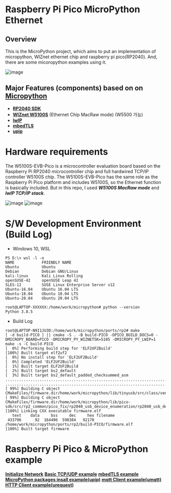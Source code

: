 Raspberry Pi Pico MicroPython Ethernet
======================================

## Overview
This is the MicroPython project, which aims to put an implementation of micropython, WIZnet ethernet chip and raspberry pi pico(RP2040).
And, there are some micoropython examples using it. 

![image](https://user-images.githubusercontent.com/2126804/146094650-630c79a5-e1f0-4f33-bb8f-03ffea796844.png)


## Major Features (components) based on on **[Micropython](https://github.com/micropython/micropython)**
* **[RP2040 SDK](https://www.raspberrypi.com/products/rp2040)**
* **[WIZnet W5100S](https://www.wiznet.io/ko/product-item/w5100s)** (Ethernet Chip MacRaw mode)  (W5500 가능)
* **[lwIP](https://github.com/lwip-tcpip/lwip)**
* **[mbedTLS](https://github.com/ARMmbed/mbedtls)**
* **[upip](https://docs.micropython.org/en/latest/reference/packages.html#upip-package-manager)**
 
# Hardware requirements
The W5100S-EVB-Pico is a microcontroller evaluation board based on the Raspberry Pi RP2040 microcontroller chip and full hardwired TCP/IP controller W5100S chip. 
The W5100S-EVB-Pico has the same role as the Raspberry Pi Pico platform and includes W5100S, so the Ethernet function is basically included.
But in this repo, I used ***W5100S MacRaw mode*** and ***lwIP TCP/IP stack***.

![image](https://user-images.githubusercontent.com/2126804/145735128-98105336-dbeb-4fda-b5e8-89aff0156b8e.png)
![image](https://user-images.githubusercontent.com/2126804/145735202-f973c939-d1a7-47dc-90d7-1b3176fc21cc.png)

# S/W Development Environment (Build Log)
* Windows 10, WSL
```
PS D:\> wsl -l -o
NAME            FRIENDLY NAME
Ubuntu          Ubuntu
Debian          Debian GNU/Linux
kali-linux      Kali Linux Rolling
openSUSE-42     openSUSE Leap 42
SLES-12         SUSE Linux Enterprise Server v12
Ubuntu-16.04    Ubuntu 16.04 LTS
Ubuntu-18.04    Ubuntu 18.04 LTS
Ubuntu-20.04    Ubuntu 20.04 LTS
```
```
root@LAPTOP-XXXXXX:/home/work/micropython# python --version
Python 3.8.5
```
* Build Log
```
root@LAPTOP-N9I1JU3D:/home/work/micropython/ports/rp2# make
[ -d build-PICO ] || cmake -S . -B build-PICO -DPICO_BUILD_DOCS=0 -DMICROPY_BOARD=PICO -DMICROPY_PY_WIZNET5K=5105 -DMICROPY_PY_LWIP=1
make -s -C build-PICO
[  0%] Performing build step for 'ELF2UF2Build'
[100%] Built target elf2uf2
[  0%] No install step for 'ELF2UF2Build'
[  0%] Completed 'ELF2UF2Build'
[  1%] Built target ELF2UF2Build
[  2%] Built target bs2_default
[  3%] Built target bs2_default_padded_checksummed_asm
..............................................................................
..............................................................................
[ 99%] Building C object CMakeFiles/firmware.dir/home/work/micropython/lib/tinyusb/src/class/vendor/vendor_device.c.obj
[ 99%] Building C object CMakeFiles/firmware.dir/home/work/micropython/lib/pico-sdk/src/rp2_common/pico_fix/rp2040_usb_device_enumeration/rp2040_usb_device_enumeration.c.obj
[100%] Linking CXX executable firmware.elf
   text    data     bss     dec     hex filename
 433796      92  164496  598384   92170 /home/work/micropython/ports/rp2/build-PICO/firmware.elf
[100%] Built target firmware
```

# Raspberry Pi Pico & MicroPython example

**[Initialize Network](ports/rp2/documents/init_network.md)**
**[Basic TCP/UDP example](ports/rp2/documents/example_tcpudp.md)**
**[mbedTLS example](ports/rp2/documents/example_mbedtls.md)**
**[MicroPython packages insall example(upip)](ports/rp2/documents/example_upip.md)**
**[mqtt Client example(umqtt)](ports/rp2/documents/example_mqtt.md)**
**[HTTP Client example(urequest)](ports/rp2/documents/example_urequest.md)**






